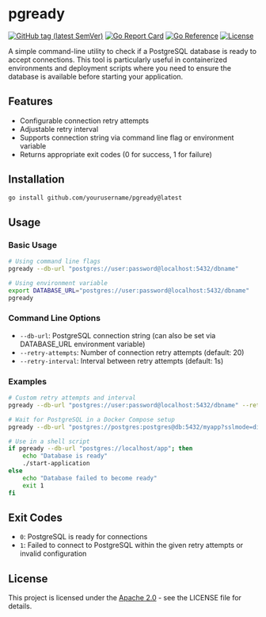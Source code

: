 # pgready

[![GitHub tag (latest SemVer)](https://img.shields.io/github/tag/dmitrymomot/pgready)](https://github.com/dmitrymomot/pgready)
[![Go Report Card](https://goreportcard.com/badge/github.com/dmitrymomot/pgready)](https://goreportcard.com/report/github.com/dmitrymomot/pgready)
[![Go Reference](https://pkg.go.dev/badge/github.com/dmitrymomot/pgready.svg)](https://pkg.go.dev/github.com/dmitrymomot/pgready)
[![License](https://img.shields.io/github/license/dmitrymomot/pgready)](https://github.com/dmitrymomot/pgready/blob/main/LICENSE)

A simple command-line utility to check if a PostgreSQL database is ready to accept connections. This tool is particularly useful in containerized environments and deployment scripts where you need to ensure the database is available before starting your application.

## Features

-   Configurable connection retry attempts
-   Adjustable retry interval
-   Supports connection string via command line flag or environment variable
-   Returns appropriate exit codes (0 for success, 1 for failure)

## Installation

```bash
go install github.com/yourusername/pgready@latest
```

## Usage

### Basic Usage

```bash
# Using command line flags
pgready --db-url "postgres://user:password@localhost:5432/dbname"

# Using environment variable
export DATABASE_URL="postgres://user:password@localhost:5432/dbname"
pgready
```

### Command Line Options

-   `--db-url`: PostgreSQL connection string (can also be set via DATABASE_URL environment variable)
-   `--retry-attempts`: Number of connection retry attempts (default: 20)
-   `--retry-interval`: Interval between retry attempts (default: 1s)

### Examples

```bash
# Custom retry attempts and interval
pgready --db-url "postgres://user:password@localhost:5432/dbname" --retry-attempts 30 --retry-interval 2s

# Wait for PostgreSQL in a Docker Compose setup
pgready --db-url "postgres://postgres:postgres@db:5432/myapp?sslmode=disable" --retry-interval 5s

# Use in a shell script
if pgready --db-url "postgres://localhost/app"; then
    echo "Database is ready"
    ./start-application
else
    echo "Database failed to become ready"
    exit 1
fi
```

## Exit Codes

-   `0`: PostgreSQL is ready for connections
-   `1`: Failed to connect to PostgreSQL within the given retry attempts or invalid configuration

## License

This project is licensed under the [Apache 2.0](LICENSE) - see the LICENSE file for details.
